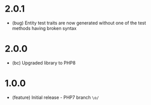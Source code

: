 # 2.0.1

*   (bug) Entity test traits are now generated without one of the test methods having broken syntax

# 2.0.0

*   (bc) Upgraded library to PHP8

# 1.0.0

*   (feature) Initial release - PHP7 branch `\o/`
